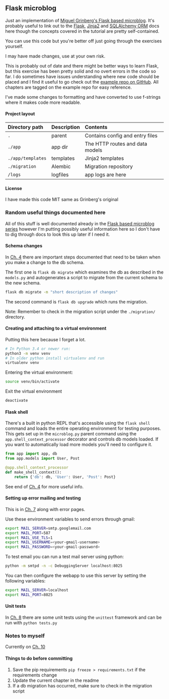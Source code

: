 ## Flask microblog

Just an implementation of [Miguel Grinberg's Flask based microblog](https://blog.miguelgrinberg.com/post/the-flask-mega-tutorial-part-i-hello-world).
It's probably useful to link out to the [Flask](https://flask.palletsprojects.com/en/1.1.x/), [Jinja2](https://jinja.palletsprojects.com/en/2.11.x/) and [SQLAlchemy ORM](https://docs.sqlalchemy.org/en/13/) docs here though the concepts covered in the tutorial are pretty self-contained.

You can use this code but you're better off just going through the exercises yourself. 

I may have made changes, use at your own risk.

This is probably out of date and there might be better ways to learn Flask, but
this exercise has been pretty solid and no overt errors in the code so far. I
do sometimes have issues understanding where new code should be placed and I
find it useful to go check out the [example repo on GitHub](https://github.com/miguelgrinberg/microblog).
All chapters are tagged on the example repo for easy reference.

I've made some changes to formatting and have converted to use f-strings where
it makes code more readable.

#### Project layout
|Directory path    |Description|Contents |
|:-----------------|:----------|:-------------|
|`.`               | parent    | Contains config and entry files |
|`./app`           | app dir   | The HTTP routes and data models |
|`./app/templates` | templates | Jinja2 templates |
|`./migration`     | Alembic   | Migration repository |
|`/logs`           | logfiles  | app logs are here |

#### License
I have made this code MIT same as Grinberg's original 


### Random useful things documented here

All of this stuff is well documented already in the [Flask based microblog series](https://blog.miguelgrinberg.com/post/the-flask-mega-tutorial-part-i-hello-world)
however I'm putting possibly useful information here so I don't have to
dig through docs to look this up later if I need it.


#### Schema changes

In [Ch. 4](https://blog.miguelgrinberg.com/post/the-flask-mega-tutorial-part-iv-database) there are important
steps documented that need to be taken when you make a change to the db schema.

The first one is `flask db migrate` which examines the db as described in the
`models.py` and autogenerates a script to migrate from the current schema to
the new schema.  

```bash
flask db migrate -m "short description of changes"
```

The second command is `flask db upgrade` which runs the migration.

Note: Remember to check in the migration script under the `./migration/`
directory.

#### Creating and attaching to a virtual environment
Putting this here because I forget a lot.
```bash
# In Python 3.4 or newer run:
python3 -m venv venv
# In older python install virtualenv and run
virtualenv venv
```
Entering the virtual environment:
```bash
source venv/bin/activate
```
Exit the virtual environment
```bash
deactivate
```

#### Flask shell
There's a built in python REPL that's accessible using the `flask shell`
command and loads the entire operating environment for testing purposes.
This gets set up in the `microblog.py` parent command using the `app.shell_context_processor`
decorator and controls db models loaded.  If you want to automatically load
more models you'll need to configure it.

```python
from app import app, db
from app.models import User, Post

@app.shell_context_processor
def make_shell_context():
    return {'db': db, 'User': User, 'Post': Post}
```

See end of [Ch. 4](https://blog.miguelgrinberg.com/post/the-flask-mega-tutorial-part-iv-database)
for more useful info.

#### Setting up error mailing and testing

This is in [Ch. 7](https://blog.miguelgrinberg.com/post/the-flask-mega-tutorial-part-vii-error-handling) along with error pages.

Use these environment variables to send errors through gmail:
```bash
export MAIL_SERVER=smtp.googlemail.com
export MAIL_PORT=587
export MAIL_USE_TLS=1
export MAIL_USERNAME=<your-gmail-username>
export MAIL_PASSWORD=<your-gmail-password>
```

To test email you can run a test mail server using python:

```bash
python -m smtpd -n -c DebuggingServer localhost:8025
```

You can then configure the webapp to use this server by setting the following
variables:
```bash
export MAIL_SERVER=localhost
export MAIL_PORT=8025
```

#### Unit tests
In [Ch. 8](https://blog.miguelgrinberg.com/post/the-flask-mega-tutorial-part-viii-followers/page/0#comments)
there are some unit tests using the `unittest` framework and can be run with `python tests.py`

### Notes to myself

Currently on [Ch. 10](https://blog.miguelgrinberg.com/post/the-flask-mega-tutorial-part-x-email-support)

#### Things to do before committing

1. Save the pip requirements `pip freeze > requirements.txt` if the requirements
   change
2. Update the current chapter in the readme
3. If a db migration has occurred, make sure to check in the migration script

